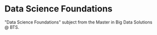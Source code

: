 # Data Science Foundations

"Data Science Foundations" subject from the Master in Big Data Solutions @ BTS.
